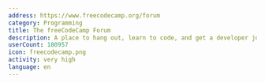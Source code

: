 ```yaml
---
address: https://www.freecodecamp.org/forum
category: Programming
title: The freeCodeCamp Forum
description: A place to hang out, learn to code, and get a developer job
userCount: 180957
icon: freecodecamp.png
activity: very high
language: en
---
```

